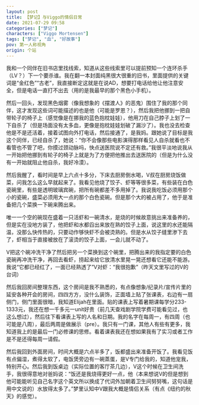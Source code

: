 ```yaml
---
layout: post
title: 【梦记】与Viggo的情侣日常
date: 2021-07-29 09:58
categories: ["梦记"]
characters: ["Viggo Mortensen"]
tags: ["梦记", "血", "好故事"]
pov: 第一人称视角
origin: 个站
---
```


我和一个同伴在旧书店里找线索，知道从这些线索里可以提前预知一个连环杀手（LV？）下一个要杀谁。我在翻一本封面纯黑很大很重的旧书，里面提供的关键词是“金红色”“古老”，我直接断定这就是在说AD，想要打电话给他让他注意安全，但是电话一直打不出去（用的是我最早的那个黑色小手机）。

然后一回头，发现黑色烟雾（像我想象的《摆渡人》的恶鬼）围住了我的那个同伴，这才发现这些词可能描述的也是他（可能是罗恩？），然后我把他挪到一把自带轮子的椅子上（感觉像是在挪我的蓝色抱枕娃娃），他用刀在自己脖子上划了一下自杀了（但是场面没有太多血，更像是抱枕娃娃划破了漏沙了）。我也没去检查他是不是还活着，接着试图向外打电话，然后接通了，是我妈。跟她说了目标是我这个同伴，已经自杀了，她说：“你不会像那些电影演得那样看见人自杀就看也不看管也不管了吧，你摸过颈动脉吗，快点送医院说不定还有救。”我很平淡地说我从一开始把他挪到有轮子的椅子上就是为了方便把他推出去送医院的（但是为什么没有一开始就阻止他自杀，我好冷漠）。

然后我醒了，看时间是早上六点十多分，下床去厨房倒水喝，V叔在厨房烧饭做菜，问我怎么这么早就起来了。我看见他烧了饺子、虾等等很多菜，有些装在白色瓷碗里，有些是透明玻璃宾碗，把所有碗都差不多用掉了。我说我吃饭必须用那个小的瓷碗，盛菜必须用大一点的那个白色瓷碗。但是那个大的被占用了，他于是准备把几个菜换一下碗来腾出来。

唯一一个空的碗现在盛着一只活虾和一碗清水，是烧的时候故意挑出来准备养的，但是实在没地方装了，他把虾和水都舀出来放在熟的饺子上面，说这里的水还能隔温，没那么快传热的，只要动作够快虾不会被烫熟的。但是水从饺子缝里渗下去了，虾相当于直接被放在了滚烫的饺子上面，一会儿就不动了。

V把这个碗冲洗干净了然后把另一个菜换到这个碗里，把腾出来的我指定要的白色瓷碗再冲洗干净，再回去看虾，捞起来给它放清水里晃一晃还想看它还能不能游。我说“它都已经红了，一面已经熟透了”V对虾：“我很抱歉”（昨天文里写过的V的台词）

然后我回房间整理东西，这个房间是我不熟悉的，有点像想象/纪录片/宣传片里的延安各种开会的房间，四四方方，没什么装饰，正面墙上贴了张课表，右边有一扇侧门，侧门里面很暗，我知道Elijah在里面。贴的课表上写着暑期课每学分233-1333元，我还在想一千多元一unit好贵（前几天查戏剧学院学费可能看见过，也这么想过），然后往下看课表上写的人名和日期。我的名字在每周一，有四周（也可能是八周），最后两周是做展示（pre）。我只有一门课，其他人有些有更多，我知道我上的是最后一门必修课的思修。看着课表我还在想如果我有了实习或者工作是不是还得每周一请假。

然后我回到外面房间，时间大概是六点半多了，饭都盛出来准备开饭了。我看见饭有点偏湿，煮得太软了，电饭煲旁边有一碗蒸蛋，是V专门给我的，知道他宠我，特别开心。然后我到饭桌边（实际位置的客厅茶几边），V这个时候在卫生间洗手，我很得意地对爸妈说：“饭还是我烧得更好一点，他（本来想说V的但是想到他可能能听见自己名字这个英文所以换成了代词外加朝着卫生间努努嘴，这句话是用中文说的）水放得太多了。”梦里认知中V跟我大概是情侣关系（有点《纽约的秋天》的感觉）。

